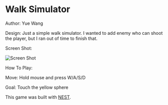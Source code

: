 # Walk Simulator

Author: Yue Wang

Design: Just a simple walk simulator. I wanted to add enemy who can shoot the player, but I ran out of time to finish that.

Screen Shot:

![Screen Shot](screenshot.png)

How To Play:

Move: Hold mouse and press W/A/S/D

Goal:
Touch the yellow sphere

This game was built with [NEST](NEST.md).

